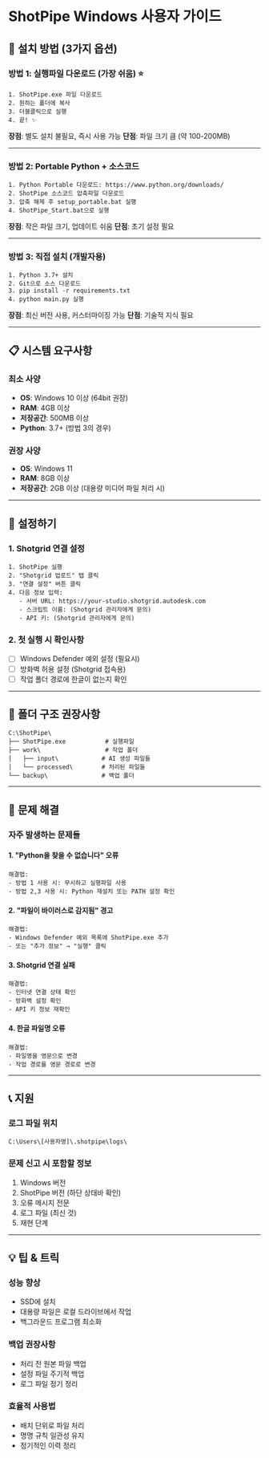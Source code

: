 # ShotPipe Windows 사용자 가이드

## 🚀 설치 방법 (3가지 옵션)

### 방법 1: 실행파일 다운로드 (가장 쉬움) ⭐
```
1. ShotPipe.exe 파일 다운로드
2. 원하는 폴더에 복사
3. 더블클릭으로 실행
4. 끝! ✨
```

**장점**: 별도 설치 불필요, 즉시 사용 가능
**단점**: 파일 크기 큼 (약 100-200MB)

---

### 방법 2: Portable Python + 소스코드
```
1. Python Portable 다운로드: https://www.python.org/downloads/
2. ShotPipe 소스코드 압축파일 다운로드
3. 압축 해제 후 setup_portable.bat 실행
4. ShotPipe_Start.bat으로 실행
```

**장점**: 작은 파일 크기, 업데이트 쉬움
**단점**: 초기 설정 필요

---

### 방법 3: 직접 설치 (개발자용)
```
1. Python 3.7+ 설치
2. Git으로 소스 다운로드
3. pip install -r requirements.txt
4. python main.py 실행
```

**장점**: 최신 버전 사용, 커스터마이징 가능
**단점**: 기술적 지식 필요

---

## 📋 시스템 요구사항

### 최소 사양
- **OS**: Windows 10 이상 (64bit 권장)
- **RAM**: 4GB 이상
- **저장공간**: 500MB 이상
- **Python**: 3.7+ (방법 3의 경우)

### 권장 사양
- **OS**: Windows 11
- **RAM**: 8GB 이상
- **저장공간**: 2GB 이상 (대용량 미디어 파일 처리 시)

---

## 🔧 설정하기

### 1. Shotgrid 연결 설정
```
1. ShotPipe 실행
2. "Shotgrid 업로드" 탭 클릭
3. "연결 설정" 버튼 클릭
4. 다음 정보 입력:
   - 서버 URL: https://your-studio.shotgrid.autodesk.com
   - 스크립트 이름: (Shotgrid 관리자에게 문의)
   - API 키: (Shotgrid 관리자에게 문의)
```

### 2. 첫 실행 시 확인사항
- [ ] Windows Defender 예외 설정 (필요시)
- [ ] 방화벽 허용 설정 (Shotgrid 접속용)
- [ ] 작업 폴더 경로에 한글이 없는지 확인

---

## 📁 폴더 구조 권장사항

```
C:\ShotPipe\
├── ShotPipe.exe           # 실행파일
├── work\                  # 작업 폴더
│   ├── input\            # AI 생성 파일들
│   └── processed\        # 처리된 파일들
└── backup\               # 백업 폴더
```

---

## 🐛 문제 해결

### 자주 발생하는 문제들

#### 1. "Python을 찾을 수 없습니다" 오류
```
해결법:
- 방법 1 사용 시: 무시하고 실행파일 사용
- 방법 2,3 사용 시: Python 재설치 또는 PATH 설정 확인
```

#### 2. "파일이 바이러스로 감지됨" 경고
```
해결법:
- Windows Defender 예외 목록에 ShotPipe.exe 추가
- 또는 "추가 정보" → "실행" 클릭
```

#### 3. Shotgrid 연결 실패
```
해결법:
- 인터넷 연결 상태 확인
- 방화벽 설정 확인
- API 키 정보 재확인
```

#### 4. 한글 파일명 오류
```
해결법:
- 파일명을 영문으로 변경
- 작업 경로를 영문 경로로 변경
```

---

## 📞 지원

### 로그 파일 위치
```
C:\Users\[사용자명]\.shotpipe\logs\
```

### 문제 신고 시 포함할 정보
1. Windows 버전
2. ShotPipe 버전 (하단 상태바 확인)
3. 오류 메시지 전문
4. 로그 파일 (최신 것)
5. 재현 단계

---

## 💡 팁 & 트릭

### 성능 향상
- SSD에 설치
- 대용량 파일은 로컬 드라이브에서 작업
- 백그라운드 프로그램 최소화

### 백업 권장사항
- 처리 전 원본 파일 백업
- 설정 파일 주기적 백업
- 로그 파일 정기 정리

### 효율적 사용법
- 배치 단위로 파일 처리
- 명명 규칙 일관성 유지
- 정기적인 이력 정리
